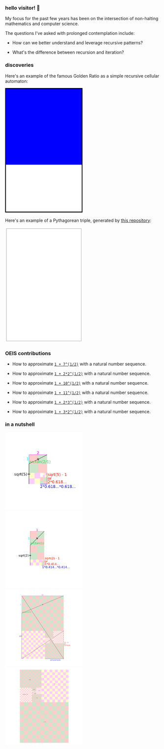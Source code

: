 ### hello visitor!  👋

My focus for the past few years has been on the intersection of non-halting mathematics and computer science. 

The questions I've asked with prolonged contemplation include:

* How can we better understand and leverage recursive patterns?

* What's the difference between recursion and iteration? 

### discoveries

Here's an example of the famous Golden Ratio as a simple recursive cellular automaton:

<img src="https://github.com/bestape/bestape/blob/master/images/goldAnimation.svg?raw=true" width="50%">

Here's an example of a Pythagorean triple, generated by [this repository](https://github.com/bestape/alchemy):
 
<img src="https://github.com/bestape/bestape/blob/master/images/pythagTriple.svg?raw=true" width="50%">

### OEIS contributions

* How to approximate [`1 + 7^(1/2)`](https://oeis.org/A297189) with a natural number sequence.

* How to approximate [`1 + 2*2^(1/2)`](https://oeis.org/A164544) with a natural number sequence.

* How to approximate [`1 + 10^(1/2)`](https://oeis.org/A328604) with a natural number sequence.

* How to approximate [`1 + 11^(1/2)`](https://oeis.org/A328605) with a natural number sequence.

* How to approximate [`1 + 2*3^(1/2)`](https://oeis.org/A328606) with a natural number sequence.

* How to approximate [`1 + 3*2^(1/2)`](https://oeis.org/A330390) with a natural number sequence.

### in a nutshell

<img src="https://github.com/bestape/bestape/blob/master/images/phipy.png?raw=true" width="50%">

<img src="https://github.com/bestape/bestape/blob/master/images/sqrt2.png?raw=true" width="50%">

<img src="https://github.com/bestape/bestape/blob/master/images/pytrip.png?raw=true" width="50%">

<img src="https://github.com/bestape/bestape/blob/master/images/count.png?raw=true" width="50%">
